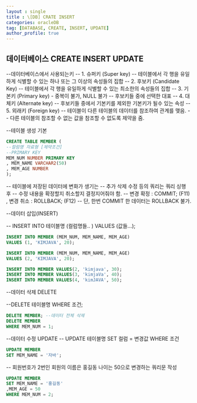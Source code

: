 ```yaml
---
layout : single
title : \[DB] CRATE INSERT
categories: oracleDB
tag: [DATABASE, CREATE, INSERT, UPDATE]
author_profile: true
---
```






 ## 데이터베이스 CREATE INSERT UPDATE

--데이터베이스에서 사용되는키
-- 1. 슈퍼키 (Super key)
--    테이블에서 각 행을 유일하게 식별할 수 있는 하나 또는 그 이상의 속성들의 집합
-- 2. 후보키 (Candidate Key)
--    테이블에서 각 행을 유일하게 식별할 수 있는 최소한의 속성들의 집합
-- 3. 기본키 (Primary key) - 중복이 불가, NULL 불가
--    후보키들 중에 선택한 대표
-- 4. 대체키 (Alternate key)
--    후보키들 중에서 기본키를 제외한 기본키가 될수 있는 속성
-- 5. 외래키 (Foreign key)
--    테이블이 다른 테이블의 데이터를 참조하여 관계를 맺음.
--    다른 테이블의 참조할 수 없는 값을 참조할 수 없도록 제약을 줌.

--테이블 생성 기본

```sql
CREATE TABLE MEMBER (
--컬럼명 자료형 [제약조건]
--PRIMARY KEY
MEM_NUM NUMBER PRIMARY KEY
, MEM_NAME VARCHAR2(50)
, MEM_AGE NUMBER
);
```

-- 테이블에 저장된 데이터에 변화가 생기는
-- 추가 삭제 수정 등의 쿼리는 쿼리 싱행 후
-- 수정 내용을 확정할지 취소할지 결정지어줘야 함.
-- 변경 확정 : COMMIT; (F11) , 변경 취소 : ROLLBACK; (F12)
-- 단, 한번 COMMIT 한 데이터는 ROLLBACK 불가.

--데이터 삽입(INSERT)

-- INSERT INTO 테이블명 (컬럼명들.. ) VALUES (값들...);
```sql
INSERT INTO MEMBER (MEM_NUM, MEM_NAME, MEM_AGE)
VALUES (1, 'KIMJAVA', 20);

INSERT INTO MEMBER (MEM_NUM, MEM_NAME, MEM_AGE)
VALUES (2, 'KIMJAVA', 20);

INSERT INTO MEMBER VALUES(2, 'kimjava', 30);
INSERT INTO MEMBER VALUES(3, 'kimjaVa', 40);
INSERT INTO MEMBER VALUES(4, 'kimJAVA', 50);

```


--데이터 삭제 DELETE

--DELETE 테이블명 WHERE 조건;
```sql
DELETE MEMBER; --데이터 전체 삭제
DELETE MEMBER
WHERE MEM_NUM = 1;
```

--데이터 수정 UPDATE
-- UPDATE 테이블명 SET 컬럼 = 변경값 WHERE 조건
```sql
UPDATE MEMBER
SET MEM_NAME = '자바';
```

-- 회원번호가 2번인 회원의 이름은 홍길동 나이는 50으로 변경하는 쿼리문 작성
```sql
UPDATE MEMBER
SET MEM_NAME = '홍길동'
,MEM_AGE = 50
WHERE MEM_NUM = 2;
```

